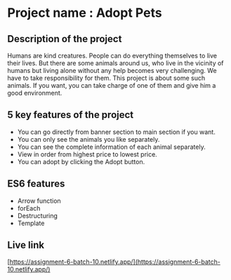 # Project name : Adopt Pets

## Description of the project

   Humans are kind creatures. People can do everything themselves to live their lives. But there are some animals around us, who live in the vicinity of humans but living alone without any help becomes very challenging. We have to take responsibility for them. This project is about some such animals. If you want, you can take charge of one of them and give him a good environment.

## 5 key features of the project

   -  You can go directly from banner section to main section if you want.
   - You can only see the animals you like separately.
   - You can see the complete information of each animal separately.
   - View in order from highest price to lowest price.
   - You can adopt by clicking the Adopt button.

## ES6 features
   - Arrow function
   - forEach
   - Destructuring
   - Template
    
## Live link

   [https://assignment-6-batch-10.netlify.app/](https://assignment-6-batch-10.netlify.app/)